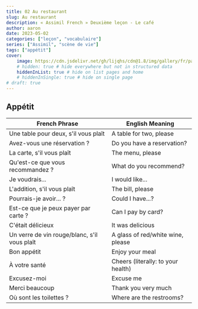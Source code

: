 ```yaml
---
title: 02 Au restaurant
slug: Au restaurant
description: « Assimil French » Deuxième leçon - Le café
author: aaron
date: 2023-05-02
categories: ["leçon", "vocabulaire"]
series: ["Assimil", "scène de vie"]
tags: ["appétit"]
cover: 
    image: https://cdn.jsdelivr.net/gh/lijqhs/cdn@1.8/img/gallery/fr/paul-rysz-bLF3vK_X2Vc-unsplash.jpg
    # hidden: true # hide everywhere but not in structured data
    hiddenInList: true # hide on list pages and home
    # hiddenInSingle: true # hide on single page
# draft: true
---
```


## Appétit

| French Phrase | English Meaning |
|---------------|-----------------|
| Une table pour deux, s'il vous plaît | A table for two, please |
| Avez-vous une réservation ? | Do you have a reservation? |
| La carte, s'il vous plaît | The menu, please |
| Qu'est-ce que vous recommandez ? | What do you recommend? |
| Je voudrais... | I would like... |
| L'addition, s'il vous plaît | The bill, please |
| Pourrais-je avoir... ? | Could I have...? |
| Est-ce que je peux payer par carte ? | Can I pay by card? |
| C'était délicieux | It was delicious |
| Un verre de vin rouge/blanc, s'il vous plaît | A glass of red/white wine, please |
| Bon appétit | Enjoy your meal |
| À votre santé | Cheers (literally: to your health) |
| Excusez-moi | Excuse me |
| Merci beaucoup | Thank you very much |
| Où sont les toilettes ? | Where are the restrooms? |
